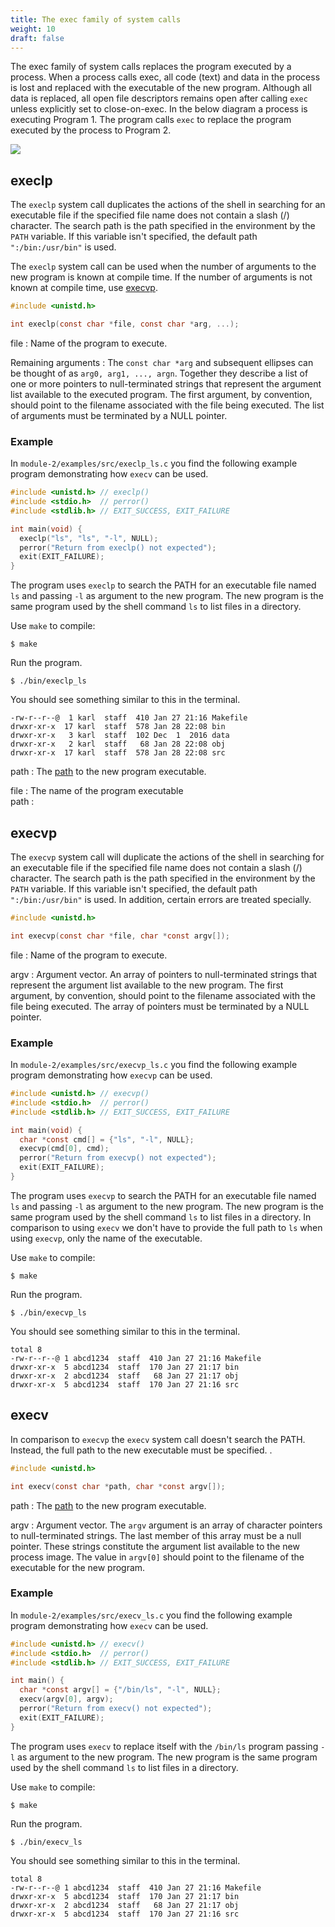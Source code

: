 ```yaml
---
title: The exec family of system calls
weight: 10
draft: false
---
```


The exec family of system calls replaces the program executed by a process. 
When a process calls exec, all code (text)
and data in the process is lost and replaced with the executable of the new program. 
Although all data is replaced, all open file descriptors remains open after
calling `exec` unless explicitly set to close-on-exec.
In the below diagram a process is executing Program 1. The program calls `exec`
to replace the program executed by the process to Program 2. 

![](/v1/images/module-2/exec.png)

## execlp 

The `execlp` system call duplicates the actions of the shell in searching
for an executable file if the specified file name does not contain a slash (/)
character. The search path is the path specified in the environment by the `PATH`
variable. If this variable isn't specified, the default path `":/bin:/usr/bin"`
is used. 

The `execlp` system call can be used when the number of arguments to the new
program is known at compile time. If the number of arguments is not known at
compile time, use [execvp](#execvp). 

``` C
#include <unistd.h>

int execlp(const char *file, const char *arg, ...);
```

file
: Name of the program to execute. 

Remaining arguments
: The `const char *arg` and subsequent ellipses can be thought of as `arg0, arg1,
..., argn`. Together they describe a list of one or more pointers to
null-terminated strings that represent the argument list available to the
executed program. The first argument, by convention, should point to the
filename associated with the file being executed. The list of arguments must be
terminated by a NULL pointer. 

### Example

In `module-2/examples/src/execlp_ls.c` you find the following example program
demonstrating how `execv` can be used.


``` C
#include <unistd.h> // execlp()
#include <stdio.h>  // perror()
#include <stdlib.h> // EXIT_SUCCESS, EXIT_FAILURE

int main(void) {
  execlp("ls", "ls", "-l", NULL);
  perror("Return from execlp() not expected");
  exit(EXIT_FAILURE);
}
```

The program uses `execlp` to search the PATH for an executable file named `ls`
and passing 
`-l` as argument to the new program. The new program is the same program used by
the shell command `ls` to list files in a directory. 

Use `make` to compile: 

``` text
$ make
```

Run the program. 

``` text
$ ./bin/execlp_ls
```

You should see something similar to this in the terminal. 

``` text
-rw-r--r--@  1 karl  staff  410 Jan 27 21:16 Makefile
drwxr-xr-x  17 karl  staff  578 Jan 28 22:08 bin
drwxr-xr-x   3 karl  staff  102 Dec  1  2016 data
drwxr-xr-x   2 karl  staff   68 Jan 28 22:08 obj
drwxr-xr-x  17 karl  staff  578 Jan 28 22:08 src

```

path
: The [path][wp-path] to the new program executable.

file
: The name of the program executable  
path
: 

[wp-variadic]: https://en.wikipedia.org/wiki/Variadic_function 

## execvp

The `execvp` system call will duplicate the actions of the shell in searching
for an executable file if the specified file name does not contain a slash (/)
character. The search path is the path specified in the environment by the `PATH`
variable. If this variable isn't specified, the default path `":/bin:/usr/bin"`
is used. In addition, certain errors are treated specially. 


``` C
#include <unistd.h>

int execvp(const char *file, char *const argv[]);
```

file
: Name of the program to execute. 

argv
: Argument vector. An array of pointers to
null-terminated strings that represent the argument list available to the new
program. The first argument, by convention, should point to the filename
associated with the file being executed. The array of pointers must be
terminated by a NULL pointer.

### Example

In `module-2/examples/src/execvp_ls.c` you find the following example program
demonstrating how `execvp` can be used.

``` C
#include <unistd.h> // execvp()
#include <stdio.h>  // perror()
#include <stdlib.h> // EXIT_SUCCESS, EXIT_FAILURE

int main(void) {
  char *const cmd[] = {"ls", "-l", NULL};
  execvp(cmd[0], cmd);
  perror("Return from execvp() not expected");
  exit(EXIT_FAILURE);
}
```

The program uses `execvp` to search the PATH for an executable file named `ls`
and passing 
`-l` as argument to the new program. The new program is the same program used by
the shell command `ls` to list files in a directory. In comparison to using
`execv` we don't have to provide the full path to `ls` when using `execvp`, only
the name of the executable. 

Use `make` to compile: 

``` text
$ make
```

Run the program. 

``` text
$ ./bin/execvp_ls
```

You should see something similar to this in the terminal. 

``` text
total 8
-rw-r--r--@ 1 abcd1234  staff  410 Jan 27 21:16 Makefile
drwxr-xr-x  5 abcd1234  staff  170 Jan 27 21:17 bin
drwxr-xr-x  2 abcd1234  staff   68 Jan 27 21:17 obj
drwxr-xr-x  5 abcd1234  staff  170 Jan 27 21:16 src
```


## execv

In comparison to `execvp` the `execv` system call doesn't search the PATH.
Instead, the full path to the new executable must be specified. . 

``` C
#include <unistd.h>

int execv(const char *path, char *const argv[]);
```

[wp-path]: https://en.wikipedia.org/wiki/Path_(computing)

path
: The [path][wp-path] to the new program executable.

argv
: Argument vector. The `argv` argument is  an  array  of  character  pointers
to null-terminated  strings. The last member of this array must be a null
pointer. These  strings  constitute  the  argument list available to  the  new
process  image.  The value in  `argv[0]` should point to the filename of the
executable for the new program. 

### Example 

In `module-2/examples/src/execv_ls.c` you find the following example program
demonstrating how `execv` can be used.

``` C
#include <unistd.h> // execv()
#include <stdio.h>  // perror()
#include <stdlib.h> // EXIT_SUCCESS, EXIT_FAILURE

int main() {
  char *const argv[] = {"/bin/ls", "-l", NULL};
  execv(argv[0], argv);
  perror("Return from execv() not expected");
  exit(EXIT_FAILURE);
}
```

The program uses `execv` to replace itself with the `/bin/ls` program passing
`-l` as argument to the new program. The new program is the same program used by
the shell command `ls` to list files in a directory.

Use `make` to compile: 

``` text
$ make
```

Run the program. 

``` text
$ ./bin/execv_ls
```

You should see something similar to this in the terminal. 

``` text
total 8
-rw-r--r--@ 1 abcd1234  staff  410 Jan 27 21:16 Makefile
drwxr-xr-x  5 abcd1234  staff  170 Jan 27 21:17 bin
drwxr-xr-x  2 abcd1234  staff   68 Jan 27 21:17 obj
drwxr-xr-x  5 abcd1234  staff  170 Jan 27 21:16 src
```



